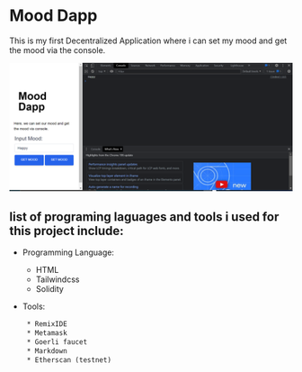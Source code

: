 # Mood Dapp
<p>This is my first Decentralized Application where i can set my mood and get the mood via the console.</p>

![](page.png)

## list of programing laguages and tools i used for this project include:

* Programming Language:

  * HTML
  * Tailwindcss
  * Solidity
  

  
* Tools:
       
       * RemixIDE
       * Metamask
       * Goerli faucet
       * Markdown
       * Etherscan (testnet)


